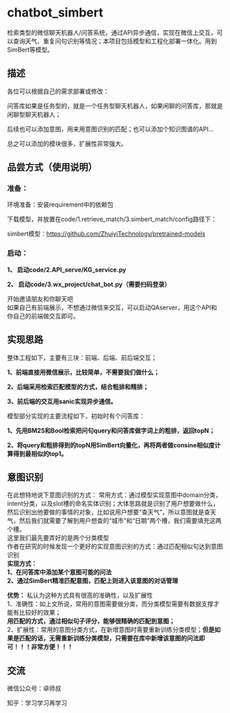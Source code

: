 # chatbot_simbert
检索类型的微信聊天机器人/问答系统，通过API异步通信，实现在微信上交互，可以查询天气、重复问句识别等情况；本项目包括模型和工程化部署一体化。用到SimBert等模型。
## 描述
各位可以根据自己的需求部署或修改：

问答库如果是任务型的，就是一个任务型聊天机器人，如果闲聊的问答库，那就是闲聊型聊天机器人；

后续也可以添加意图，用来用意图识别的匹配；也可以添加个知识图谱的API...

总之可以添加的模块很多，扩展性非常强大。

## 品尝方式（使用说明）
### 准备：
环境准备：安装requirement中的依赖包

下载模型，并放置在code/1.retrieve_match/3.simbert_match/config路径下：

simbert模型：https://github.com/ZhuiyiTechnology/pretrained-models

### 启动：
**1、 启动code/2.API_serve/KG_service.py**

**2、 启动code/3.wx_project/chat_bot.py（需要扫码登录）**  
  
  开始邀请朋友和你聊天吧  
  如果自己有前端展示，不想通过微信来交互，可以启动QAserver，用这个API和你自己的前端做交互即可。

## 实现思路
整体工程如下，主要有三块：前端、后端、前后端交互；  

**1、前端直接用微信展示，比较简单，不需要我们做什么；**

**2、后端采用检索匹配模型的方式，结合粗排和精排；**

**3、前后端的交互用sanic实现异步通信。**  
  
  模型部分实现的主要流程如下，初始时有个问答库：

**1、先用BM25和Bool检索把问句query和问答库做字词上的粗排，返回topN；**

**2、将query和粗排得到的topN用SimBert向量化，再将两者做consine相似度计算得到最相似的top1。**  
  
## 意图识别  
在此想特地说下意图识别的方式：
常用方式：通过模型实现意图中domain分类，intent分类，以及slot槽的命名实体识别；大体思路就是识别了用户想要做什么，然后识别出他要做的事情的对象，比如说用户想要“查天气”，所以意图就是查天气，然后我们就需要了解到用户想查的“城市”和“日期”两个槽，我们需要填充这两个槽。  
这里我们最先要弄好的是两个分类模型  
作者在研究的时候发现一个更好的实现意图识别的方式：通过匹配相似句达到意图识别  
**实现方式：**  
**1、在问答库中添加某个意图可能的问法**  
**2、通过SimBert精准匹配意图，匹配上则进入该意图的对话管理**  
  
  **优势：** 
私认为这种方式具有很高的准确性，以及扩展性  
1、准确性：如上文所说，常用的意图需要做分类，而分类模型需要有数据支撑才能有比较好的效果；  
**用匹配的方式，通过相似句子评分，能够很精确的匹配到意图；**   
2、扩展性：常用的意图分类方式，在新增意图时需要重新训练分类模型；**但是如果是匹配的话，无需重新训练分类模型，只需要在库中新增该意图的问法即可！！！非常方便！！！**  


## 交流

微信公众号：卓师叔

知乎：学习学习再学习
